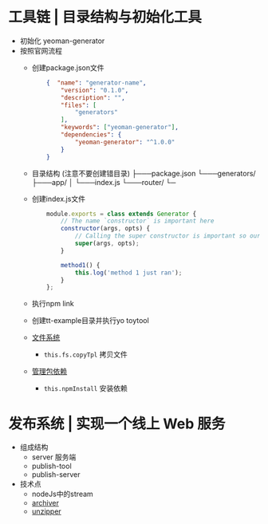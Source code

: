 # 工具链 | 目录结构与初始化工具
- 初始化 yeoman-generator
- 按照官网流程
    - 创建package.json文件
        ```json 
            {  "name": "generator-name",
                "version": "0.1.0",
                "description": "",
                "files": [
                    "generators"
                ],
                "keywords": ["yeoman-generator"],
                "dependencies": {
                    "yeoman-generator": "^1.0.0"
                }
            }
        ```
    - 目录结构 (注意不要创建错目录)
        ├───package.json
        └───generators/
            ├───app/
            │   └───index.js
            └───router/
                └─
    - 创建index.js文件
        ```javascript
            module.exports = class extends Generator {
                // The name `constructor` is important here
                constructor(args, opts) {
                    // Calling the super constructor is important so our generator is correctly set up
                    super(args, opts);
                }

                method1() {
                    this.log('method 1 just ran');
                }
            };
        ```
    - 执行npm link
    - 创建tt-example目录并执行yo toytool

    - [文件系统]("https://yeoman.io/authoring/file-system.html")
        - `this.fs.copyTpl` 拷贝文件
    - [管理包依赖]("https://yeoman.io/authoring/dependencies.html")
        - `this.npmInstall` 安装依赖

# 发布系统 | 实现一个线上 Web 服务
- 组成结构
    - server 服务端
    - publish-tool
    - publish-server
- 技术点
    - nodeJs中的stream
    - [archiver](https://www.npmjs.com/package/archiver)
    - [unzipper](https://www.npmjs.com/package/unzipper)